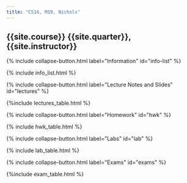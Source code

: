 ```yaml
---
title: "CS16, M19, Nichols"
---
```



## {{site.course}} {{site.quarter}}, {{site.instructor}}

{% include collapse-button.html label="Information" id="info-list" %}

<div class="collapse" id="info-list">
 <div class="card card-body">
  {% include info_list.html %}
 </div>
</div>


{% include collapse-button.html label="Lecture Notes and Slides" id="lectures" %}
<div class="collapse" id="lectures">
 <div class="card card-body" markdown="1">
   {%include lectures_table.html %}
 </div>
</div>

{% include collapse-button.html label="Homework" id="hwk" %}
<div class="collapse" id="hwk">
 <div class="card card-body">
  {% include hwk_table.html %}
 </div>
</div>

{% include collapse-button.html label="Labs" id="lab" %}
<div class="collapse" id="lab">
 <div class="card card-body">
  {% include lab_table.html %}
 </div>
</div>


{% include collapse-button.html label="Exams" id="exams" %}
<div class="collapse" id="exams">
 <div class="card card-body">
  {%include exam_table.html %}
 </div>
</div>
